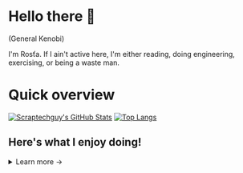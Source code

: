 # Hello there 👋

(General Kenobi) 

I'm Rosťa. If I ain't active here, I'm either reading, doing engineering, exercising, or being a waste man.

# Quick overview

[![Scraptechguy's GitHub Stats](https://github-readme-stats.vercel.app/api?username=scraptechguy&show_icons=true&theme=radical)](https://github.com/anuraghazra/github-readme-stats) [![Top Langs](https://github-readme-stats.vercel.app/api/top-langs/username=scraptechguy&theme=radical&layout=compact)](https://github.com/anuraghazra/github-readme-stats)


## Here's what I enjoy doing!

<details>
<summary>
Learn more -> 
</summary>

### Artificial Inteligence

+ Azure AI Fundamentals (<a href="https://www.credly.com/badges/f09deb85-8218-44d3-a41c-53d19cca31e3/public_url" target="_blank">Microsoft Certified</a>)
  
### Deep Learning
  
+ Deep Learning 101 (<a href="https://www.credly.com/badges/176887aa-3c12-4233-ace3-79aa893feff6/public_url" target="_blank">IBM Certified</a>)
+ Accelerated Deep Learning with GPU (<a href="https://www.credly.com/badges/b2b3b913-5173-46af-9f94-79cee7f9c9d0/public_url" target="_blank">IBM Certified</a>)
+ Currently coding my own deep net!
  
### Microsoft Azure (<a href="https://www.credly.com/badges/8f32078d-eb4e-4e2f-9fbb-58b1781f4850/public_url" target="_blank">Microsoft Certified</a>)

+ Security, Compliance, and Identity Fundamentals (<a href="https://www.credly.com/badges/1443df5e-df6d-477f-88f7-66d072e86e03/public_url" target="_blank">Microsoft Certified</a>)
+ Azure Data Fundamentals (<a href="https://www.credly.com/badges/b191f0d6-831e-4a5f-b264-01d137fe829d/public_url" target="_blank">Microsoft Certified</a>)
+ Azure Cognitive Services APIs

### Python (<a href="https://www.credly.com/badges/505d5446-7527-489c-a22c-c279d782c3d3/public_url" target="_blank">Microsoft Certified</a>)

+ Data Analysis Using Python (<a href="https://www.credly.com/badges/893a168e-3ba2-4829-8b8b-107246b6e907/public_url" target="_blank">IBM Certified</a>)
+ Data Visualization Using Python (<a href="https://www.credly.com/badges/e1220dcd-dcd3-4301-a453-9eda05a2d01b/public_url" target="_blank">IBM Certified</a>)
+ Python for Data Science (<a href="https://www.credly.com/badges/98fb8baf-74db-4cd4-bc0b-1006420be2f7/public_url" target="_blank">IBM Certified</a>)
+ Applied Data Science with Python (<a href="https://www.credly.com/badges/58e516c3-707a-4249-9f65-d64ae6a18cf0/public_url" target="_blank">IBM Certified</a>)
- Some of my favourite libraries are: Turtle, Kivy 2.0.0, Matplotlib and TensorFlow <3
  
### Swift 

+ Currently using Swift to code <a href="https://github.com/daft-ware/Stray" target="_blank">Stray!</a> & more
  
### C++ 
  
+ Currently learning C++ with Unreal Engine
  
### Microsoft 365

+ Microsoft Excel (<a href="https://www.credly.com/badges/129a96db-fb85-4c62-9d31-50107f77bdd3/public_url" target="_blank">Microsoft Office Specialist</a>)

### English C2 (<a href="https://www.efset.org/cert/px7Tc3" target="_blank">EFSET Certified</a>)
  
+ Currently using English to do everything!
    
</details>

